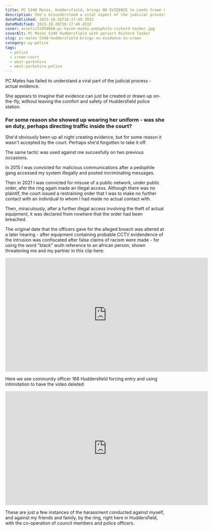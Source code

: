 ```yaml
---
title: PC 5340 Mates, Huddersfield, brings NO EVIDENCE to Leeds Crown Court
description: She's misunderstood a vital aspect of the judicial process - actual evidence
datePublished: 2023-10-26T16:17:49.355Z
dateModified: 2023-10-26T16:17:49.433Z
cover: assets/52458668-pc-karen-mates-pedophile-richard-tasker.jpg
coverAlt: PC Mates 5340 Huddersfield with pervert Richard Tasker
slug: pc-mates-5340-huddersfield-brings-no-evidence-to-crown
category: wy-police
tags:
  - police
  - crown-court
  - west-yorkshire
  - west-yorkshire-police
---
```

PC Mates has failed to understand a viral part of the judicial process - actual evidence.

She appears to imagine that evidence can just be created or drawn up on-the-fly, 
without leaving the comfort and safety of Huddersfield police station.

### For some reason she showed up wearing her uniform - was she on duty, perhaps directing traffic inside the court?

She'd obviously been up all night creating evidence, but for some reason it wasn't accepted by the court. Perhaps she'd forgotten to take it off.

The same tactic was used against me succesfully on two previous occasions.

In 2015 I was convicted for malicious communications after a pedophile gang accessed my system illegally and posted incriminating messages.

Then in 2021 I was convicted for misuse of a public network, under public order, afer the ring again made an illegal access. Although there was no plaintif, the court issued a restraining order that I was to make no further contact with an individual to whom I had made no actual contact with.

Then, miraculously, after a further illegal access involving the theft of actual equipment, it was declared from nowhere that the order had been breached.

The original date that the officers gave for the alleged breach was altered at a later hearing - after equipment containing probable CCTV evidendence of the intrusion was confiscated after false claims of racism were made - for using the word "black" wuth reference to an african person, shown threatening me and my partner in this clip here:

<iframe width="640" height="360" src="https://www.youtube.com/embed/NApDyIOnWsA" title="&quot;Dirty Ivor&quot; (Ivor Richards) - Stalks and Threatens Innocent Couple" frameborder="0" allow="accelerometer; autoplay; clipboard-write; encrypted-media; gyroscope; picture-in-picture; web-share" allowfullscreen></iframe>

Here we see community officer 166 Huddersfield forcing entry and using intimidation to have the video deleted.

<iframe width="640" height="360" src="https://www.youtube.com/embed/BowMr-fPID0" title="PCSO 866 Huddersfield steps out of line" frameborder="0" allow="accelerometer; autoplay; clipboard-write; encrypted-media; gyroscope; picture-in-picture; web-share" allowfullscreen></iframe>

These are just a few instances of the harassment conducted against myself, and against my friends and family, by the ring, right here in Huddersfield, with the co-operation of council members and police officers.